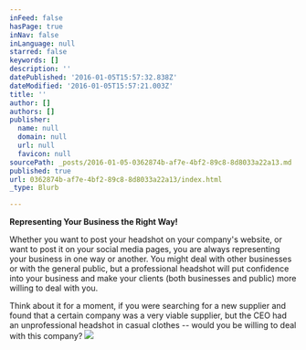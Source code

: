 ```yaml
---
inFeed: false
hasPage: true
inNav: false
inLanguage: null
starred: false
keywords: []
description: ''
datePublished: '2016-01-05T15:57:32.838Z'
dateModified: '2016-01-05T15:57:21.003Z'
title: ''
author: []
authors: []
publisher:
  name: null
  domain: null
  url: null
  favicon: null
sourcePath: _posts/2016-01-05-0362874b-af7e-4bf2-89c8-8d8033a22a13.md
published: true
url: 0362874b-af7e-4bf2-89c8-8d8033a22a13/index.html
_type: Blurb

---
```

**Representing Your Business the Right Way!**

Whether you want to post your headshot on your company's website, or want to post it on your social media pages, you are always representing your business in one way or another. You might deal with other businesses or with the general public, but a professional headshot will put confidence into your business and make your clients (both businesses and public) more willing to deal with you.

Think about it for a moment, if you were searching for a new supplier and found that a certain company was a very viable supplier, but the CEO had an unprofessional headshot in casual clothes -- would you be willing to deal with this company?
![](https://the-grid-user-content.s3-us-west-2.amazonaws.com/facd43aa-ddf2-4a71-8cdd-de90e540f8a4.jpg)